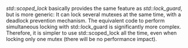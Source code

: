 _std::scoped_lock_ basically provides the same feature as _std::lock_guard_, but is more generic: 
It can lock several mutexes at the same time, with a deadlock prevention mechanism.
The equivalent code to perform simultaneous locking with std::lock_guard is significantly more complex.
Therefore, it is simpler to use std::scoped_lock all the time, even when locking only one mutex (there will be no performance impact).
